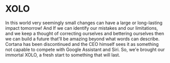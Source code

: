 # XOLO

In this world very seemingly small changes can have a large or long-lasting impact tomorrow! And If we can identify our mistakes and our limitations, and we keep a thought of correcting ourselves and bettering ourselves then we can build a future that'll be amazing beyond what words can describe. Cortana has been discontinued and the CEO himself sees it as something not capable to compete with Google Assistant and Siri. So, we'e brought our immortal XOLO, a fresh start to something that will last.

